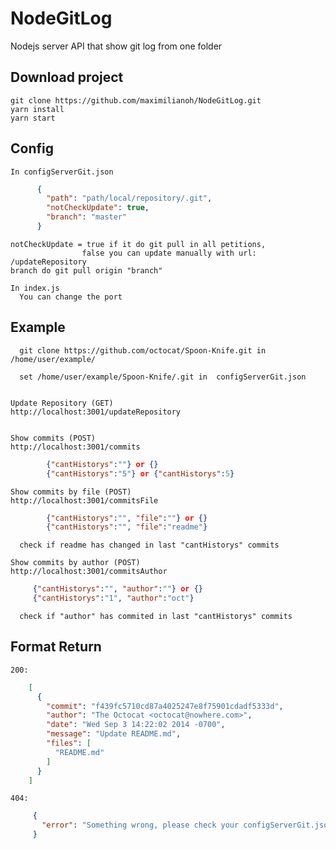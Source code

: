 # NodeGitLog
Nodejs server API that show git log from one folder

## Download project
    git clone https://github.com/maximilianoh/NodeGitLog.git
    yarn install
    yarn start

## Config 
    In configServerGit.json
```json
      {
        "path": "path/local/repository/.git",
        "notCheckUpdate": true, 
        "branch": "master" 
      }
```
    notCheckUpdate = true if it do git pull in all petitions, 
                    false you can update manually with url: /updateRepository
    branch do git pull origin "branch"

    In index.js
      You can change the port


## Example
      git clone https://github.com/octocat/Spoon-Knife.git in /home/user/example/

      set /home/user/example/Spoon-Knife/.git in  configServerGit.json
  
  
    Update Repository (GET)
    http://localhost:3001/updateRepository


    Show commits (POST)
    http://localhost:3001/commits
```json
        {"cantHistorys":""} or {}
        {"cantHistorys":"5"} or {"cantHistorys":5}
```

    Show commits by file (POST)
    http://localhost:3001/commitsFile
```json
        {"cantHistorys":"", "file":""} or {}
        {"cantHistorys":"", "file":"readme"} 
```
      check if readme has changed in last "cantHistorys" commits

    Show commits by author (POST)
    http://localhost:3001/commitsAuthor
```json
     {"cantHistorys":"", "author":""} or {}
     {"cantHistorys":"1", "author":"oct"} 
```
      check if "author" has commited in last "cantHistorys" commits



## Format Return
    200:
```json
    [
      {
        "commit": "f439fc5710cd87a4025247e8f75901cdadf5333d",
        "author": "The Octocat <octocat@nowhere.com>",
        "date": "Wed Sep 3 14:22:02 2014 -0700",
        "message": "Update README.md",
        "files": [
          "README.md"
        ]
      }
    ]
```

    404:
```json
     {
       "error": "Something wrong, please check your configServerGit.json or if your project has at least one commit"
     }
```
